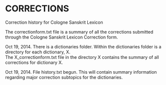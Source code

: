 CORRECTIONS
===========

Correction history for Cologne Sanskrit Lexicon

The correctionform.txt file is a summary of all the corrections submitted through the Cologne Sanskrit Lexicon Correction form.

Oct 19, 2014.  There is a dictionaries folder.
Within the dictionaries folder is a directory for each dictionary, X.  
  The X_correctionform.txt file in the directory X contains the summary of all corrections for dictionary X.
  
Oct 19, 2014.  File history.txt begun.  This will contain summary information regarding major correction subtopics for the dictionaries.
